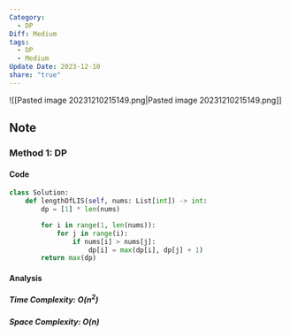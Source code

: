 ```yaml
---
Category:
  - DP
Diff: Medium
tags:
  - DP
  - Medium
Update Date: 2023-12-10
share: "true"
---
```


![[Pasted image 20231210215149.png|Pasted image 20231210215149.png]]
## Note
### Method 1: DP

#### Code
```python
class Solution:
    def lengthOfLIS(self, nums: List[int]) -> int:
        dp = [1] * len(nums)

        for i in range(1, len(nums)):
            for j in range(i):
                if nums[i] > nums[j]:
                    dp[i] = max(dp[i], dp[j] + 1)
        return max(dp)
```
#### Analysis
##### Time Complexity: $O(n^2)$
##### Space Complexity: $O(n)$

